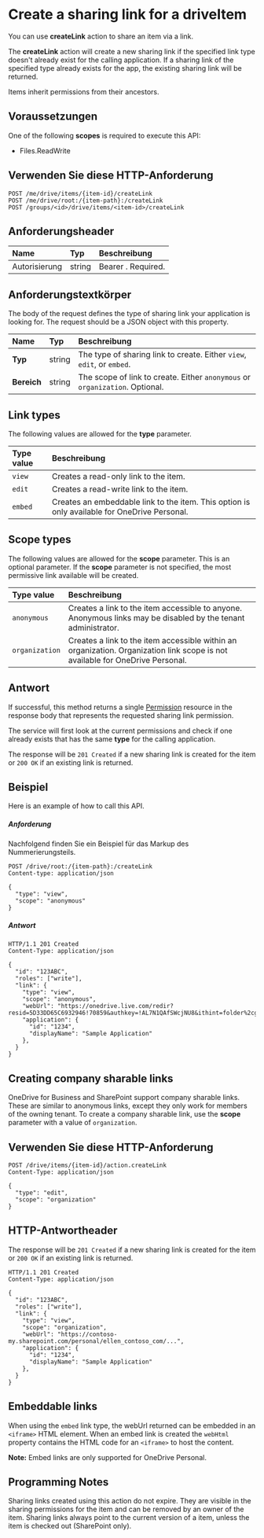 # <a name="create-a-sharing-link-for-a-driveitem"></a>Create a sharing link for a driveItem

You can use **createLink** action to share an item via a link.

The **createLink** action will create a new sharing link if the specified link type doesn't already exist for the calling application. If a sharing link of the specified type already exists for the app, the existing sharing link will be returned.

Items inherit permissions from their ancestors.

## <a name="prerequisites"></a>Voraussetzungen
One of the following **scopes** is required to execute this API:

  * Files.ReadWrite

## <a name="http-request"></a>Verwenden Sie diese HTTP-Anforderung
<!-- { "blockType": "ignored" } -->
```http
POST /me/drive/items/{item-id}/createLink
POST /me/drive/root:/{item-path}:/createLink
POST /groups/<id>/drive/items/<item-id>/createLink
```

## <a name="request-headers"></a>Anforderungsheader

| Name          | Typ   | Beschreibung               |
|:--------------|:-------|:--------------------------|
| Autorisierung | string | Bearer <token>. Required. |


## <a name="request-body"></a>Anforderungstextkörper
The body of the request defines the type of sharing link your application is looking for. The request should be a JSON object with this property.

| Name   | Typ   | Beschreibung                                                          |
|:-------|:-------|:---------------------------------------------------------------------|
| **Typ** | string | The type of sharing link to create. Either `view`, `edit`, or `embed`. |
| **Bereich** | string | The scope of link to create. Either `anonymous` or `organization`. Optional. |

## <a name="link-types"></a>Link types
The following values are allowed for the **type** parameter.

| Type value | Beschreibung                                                                                  |
|:-----------|:---------------------------------------------------------------------------------------------|
| `view`     | Creates a read-only link to the item.                                                        |
| `edit`     | Creates a read-write link to the item.                                                       |
| `embed`    | Creates an embeddable link to the item. This option is only available for OneDrive Personal. |

## <a name="scope-types"></a>Scope types
The following values are allowed for the **scope** parameter. This is an optional parameter. If the **scope** parameter is not specified, the most permissive link available will be created.

| Type value     | Beschreibung                                                                                                                   |
|:---------------|:------------------------------------------------------------------------------------------------------------------------------|
| `anonymous`    | Creates a link to the item accessible to anyone. Anonymous links may be disabled by the tenant administrator.                 |
| `organization` | Creates a link to the item accessible within an organization. Organization link scope is not available for OneDrive Personal. |

## <a name="response"></a>Antwort

If successful, this method returns a single [Permission](../resources/permission.md) resource in the response body that represents the requested sharing link permission.

The service will first look at the current permissions and check if one already exists that has the same **type** for the calling application.

The response will be `201 Created` if a new sharing link is created for the item or  `200 OK` if an existing link is returned.

## <a name="example"></a>Beispiel
Here is an example of how to call this API.

##### <a name="request"></a>Anforderung
Nachfolgend finden Sie ein Beispiel für das Markup des Nummerierungsteils.

<!-- {
  "blockType": "request",
  "name": "item_createlink"
}-->
```http
POST /drive/root:/{item-path}:/createLink
Content-type: application/json

{
  "type": "view",
  "scope": "anonymous"
}
```

##### <a name="response"></a>Antwort

<!-- { "blockType": "response", "@odata.type": "microsoft.graph.permission" } -->
```http
HTTP/1.1 201 Created
Content-Type: application/json

{
  "id": "123ABC",
  "roles": ["write"],
  "link": {
    "type": "view",
    "scope": "anonymous",
    "webUrl": "https://onedrive.live.com/redir?resid=5D33DD65C6932946!70859&authkey=!AL7N1QAfSWcjNU8&ithint=folder%2cgif",
    "application": {
      "id": "1234",
      "displayName": "Sample Application"
    },
  }
}
```

## <a name="creating-company-sharable-links"></a>Creating company sharable links

OneDrive for Business and SharePoint support company sharable links. These are similar to anonymous links, except they only work for members of the owning tenant. To create a company sharable link, use the **scope** parameter with a value of `organization`.

## <a name="http-request"></a>Verwenden Sie diese HTTP-Anforderung

<!-- { "blockType": "request", "name": "create-link-scoped", "scopes": "files.readwrite service.sharepoint" } -->
```http
POST /drive/items/{item-id}/action.createLink
Content-Type: application/json

{
  "type": "edit",
  "scope": "organization"
}
```

## <a name="http-response"></a>HTTP-Antwortheader

The response will be `201 Created` if a new sharing link is created for the item or `200 OK` if an existing link is returned.

<!-- { "blockType": "response", "@odata.type": "microsoft.graph.permission" } -->
```http
HTTP/1.1 201 Created
Content-Type: application/json

{
  "id": "123ABC",
  "roles": ["write"],
  "link": {
    "type": "view",
    "scope": "organization",
    "webUrl": "https://contoso-my.sharepoint.com/personal/ellen_contoso_com/...",
    "application": {
      "id": "1234",
      "displayName": "Sample Application"
    },
  }
}
```

## <a name="embeddable-links"></a>Embeddable links

When using the `embed` link type, the webUrl returned can be embedded in an `<iframe>` HTML element. When an embed link is created the `webHtml` property contains the HTML code for an `<iframe>` to host the content.

**Note:** Embed links are only supported for OneDrive Personal.

## <a name="programming-notes"></a>Programming Notes

Sharing links created using this action do not expire. They are visible in the sharing permissions for the item and can be removed by an owner of the item. Sharing links always point to the current version of a item, unless the item is checked out (SharePoint only).

<!-- uuid: 8fcb5dbc-d5aa-4681-8e31-b001d5168d79
2015-10-25 14:57:30 UTC -->
<!-- {
  "type": "#page.annotation",
  "description": "item: createLink",
  "keywords": "",
  "section": "documentation",
  "tocPath": "OneDrive/Item/Create sharing link"
} -->
